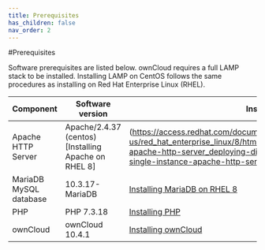```yaml
---
title: Prerequisites
has_children: false
nav_order: 2
---
```


#Prerequisites

Software prerequisites are listed below. ownCloud requires a full LAMP stack to be installed. Installing LAMP on CentOS follows the same procedures as installing on Red Hat Enterprise Linux (RHEL).

|Component|Software version|Install information|
|---|---|---|
|Apache HTTP Server|Apache/2.4.37 (centos)[Installing Apache on RHEL 8]|(https://access.redhat.com/documentation/en-us/red_hat_enterprise_linux/8/html/deploying_different_types_of_servers/setting-apache-http-server_deploying-different-types-of-servers#setting-up-a-single-instance-apache-http-server_setting-apache-http-server)|
|MariaDB MySQL database|10.3.17-MariaDB|[Installing MariaDB on RHEL 8](https://access.redhat.com/documentation/en-us/red_hat_enterprise_linux/8/html/deploying_different_types_of_servers/using-databases#installing-mariadb_using-mariadb)|
|PHP|PHP 7.3.18|[Installing PHP](installing_php.md)|
|ownCloud|ownCloud 10.4.1|[Installing ownCloud](installing_owncloud.md)
